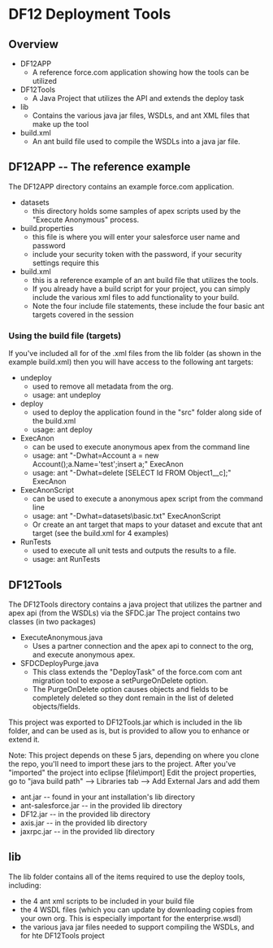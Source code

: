 # DF12 Deployment Tools

## Overview
* DF12APP   
    * A reference force.com application showing how the tools can be utilized
* DF12Tools
    * A Java Project that utilizes the API and extends the deploy task
* lib
    * Contains the various java jar files, WSDLs, and ant XML files that make up the tool
* build.xml
    * An ant build file used to compile the WSDLs into a java jar file.



## DF12APP -- The reference example
The DF12APP directory contains an example force.com application.

* datasets
    * this directory holds some samples of apex scripts used by the "Execute Anonymous" process.
* build.properties
    * this file is where you will enter your salesforce user name and password
    * include your security token with the password, if your security settings require this
* build.xml
    * this is a reference example of an ant build file that utilizes the tools.  
    * If you already have a build script for your project, you can simply include the various xml files to add functionality to your build.
    * Note the four include file statements, these include the four basic ant targets covered in the session

### Using the build file (targets)
If you've included all for of the .xml files from the lib folder (as shown in the example build.xml) then you will have access to the following ant targets:

* undeploy       
    * used to remove all metadata from the org.
    * usage: ant undeploy
* deploy
    * used to deploy the application found in the "src" folder along side of the build.xml
    * usage: ant deploy
* ExecAnon
    * can be used to execute anonymous apex from the command line
    * usage: ant "-Dwhat=Account a = new Account();a.Name='test';insert a;" ExecAnon
    * usage: ant "-Dwhat=delete [SELECT Id FROM Object1__c];" ExecAnon
* ExecAnonScript
    * can be used to execute a anonymous apex script from the command line
    * usage: ant "-Dwhat=datasets\basic.txt" ExecAnonScript
    * Or create an ant target that maps to your dataset and excute that ant target (see the build.xml for 4 examples)
* RunTests
    * used to execute all unit tests and outputs the results to a file.
    * usage: ant RunTests


## DF12Tools
The DF12Tools directory contains a java project that utilizes the partner and apex api (from the WSDLs) via the SFDC.jar
The project contains two classes (in two packages)
* ExecuteAnonymous.java
    * Uses a partner connection and the apex api to connect to the org, and execute anonymous apex.
* SFDCDeployPurge.java
    * This class extends the "DeployTask" of the force.com com ant migration tool to expose a setPurgeOnDelete option.  
    * The PurgeOnDelete option causes objects and fields to be completely deleted so they dont remain in the list of deleted objects/fields.

This project was exported to DF12Tools.jar which is included in the lib folder, and can be used as is, but is provided to allow you to enhance or extend it.

Note: This project depends on these 5 jars, depending on where you clone the repo, you'll need to import these jars to the project.
After you've "imported" the project into eclipse [file\import]
Edit the project properties, go to "java build path" --> Libraries tab --> Add External Jars and add them
* ant.jar  -- found in your ant installation's lib directory
* ant-salesforce.jar -- in the provided lib directory
* DF12.jar -- in the provided lib directory
* axis.jar -- in the provided lib directory
* jaxrpc.jar -- in the provided lib directory



## lib
The lib folder contains all of the items required to use the deploy tools, including:
* the 4 ant xml scripts to be included in your build file
* the 4 WSDL files (which you can update by downloading copies from your own org.  This is especially important for the enterprise.wsdl)
* the various java jar files needed to support compiling the WSDLs, and for hte DF12Tools project






